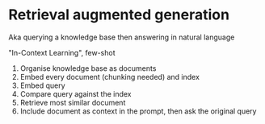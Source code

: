 # Retrieval augmented generation

Aka querying a knowledge base then answering in natural language

"In-Context Learning", few-shot

1. Organise knowledge base as documents
2. Embed every document (chunking needed) and index
3. Embed query
4. Compare query against the index
5. Retrieve most similar document
6. Include document as context in the prompt, then ask the original query
